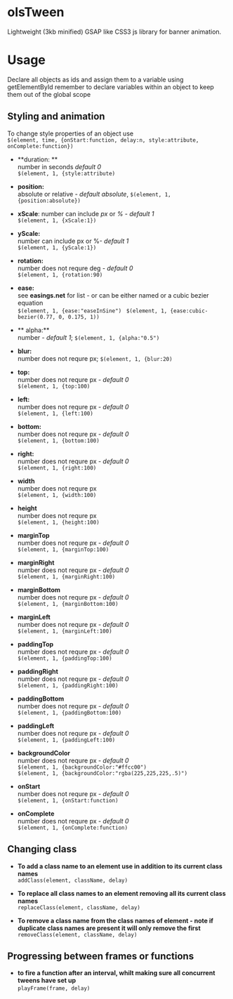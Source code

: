 # olsTween
Lightweight (3kb minified) GSAP like CSS3 js library for banner animation.

# Usage
Declare all objects as ids and assign them to a variable using getElementById
remember to declare variables within an object to keep them out of the global scope

## Styling and animation 

To change style properties of an object use  
```$(element, time, {onStart:function, delay:n, style:attribute, onComplete:function})```

* **duration: **  
number in seconds *default 0*  
```$(element, 1, {style:attribute)```  

* **position:**  
absolute or relative - *default absolute*,
```$(element, 1, {position:absolute})```

* **xScale**: 
number can include *px* or *%* - *default 1*  
```$(element, 1, {xScale:1})```

* **yScale:**  
number can include px or %- *default 1*  
```$(element, 1, {yScale:1})```

* **rotation:**  
number does not requre deg - *default 0*  
```$(element, 1, {rotation:90)```  

* **ease:**  
see **easings.net** for list -  or can be either named or a cubic bezier equation  
```$(element, 1, {ease:"easeInSine") ``` 
```$(element, 1, {ease:cubic-bezier(0.77, 0, 0.175, 1))```  

* ** alpha:**  
number - *default 1*;
```$(element, 1, {alpha:"0.5")```

* **blur:**  
number does not requre px;
```$(element, 1, {blur:20)```  

* **top:**  
number does not requre px - *default 0*  
```$(element, 1, {top:100)```  

* **left:**  
number does not requre px - *default 0*  
```$(element, 1, {left:100)```  

* **bottom:**  
number does not requre px - *default 0*  
```$(element, 1, {bottom:100)```  

* **right:**  
number does not requre px - *default 0*  
```$(element, 1, {right:100)```  

* **width**  
number does not requre px  
```$(element, 1, {width:100)```  

* **height**  
number does not requre px  
```$(element, 1, {height:100)```  

* **marginTop**  
number does not requre px - *default 0*  
```$(element, 1, {marginTop:100)```  

* **marginRight**  
number does not requre px - *default 0*  
```$(element, 1, {marginRight:100)```  

* **marginBottom**  
number does not requre px - *default 0*  
```$(element, 1, {marginBottom:100)```  

* **marginLeft**  
number does not requre px - *default 0*  
```$(element, 1, {marginLeft:100)```  

* **paddingTop**  
number does not requre px - *default 0*  
```$(element, 1, {paddingTop:100)```  

* **paddingRight**  
number does not requre px - *default 0*  
```$(element, 1, {paddingRight:100)```  

* **paddingBottom**  
number does not requre px - *default 0*  
```$(element, 1, {paddingBottom:100)```  

* **paddingLeft**  
number does not requre px - *default 0*  
```$(element, 1, {paddingLeft:100)```  


* **backgroundColor**  
number does not requre px - *default 0*  
```$(element, 1, {backgroundColor:"#ffcc00")```  
```$(element, 1, {backgroundColor:"rgba(225,225,225,.5)")```  

* **onStart**  
number does not requre px - *default 0*  
```$(element, 1, {onStart:function)```  


* **onComplete**  
number does not requre px - *default 0*  
```$(element, 1, {onComplete:function)```  


## Changing class
* **To add a class name to an element use in addition to its current class names**  
```addClass(element, className, delay)```

* **To replace all class names to an element removing all its current class names**  
```replaceClass(element, className, delay)```

* **To remove a class name from the class names of element - note if duplicate class names are present it will only remove the first**  
```removeClass(element, className, delay)```

## Progressing between frames or functions
* **to fire a function after an interval, whilt making sure all concurrent tweens have set up**  
```playFrame(frame, delay)```

